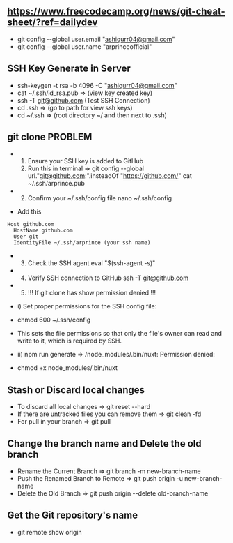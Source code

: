 ## https://www.freecodecamp.org/news/git-cheat-sheet/?ref=dailydev

- git config --global user.email "ashiqurr04@gmail.com"
- git config --global user.name "arprinceofficial"

## SSH Key Generate in Server
- ssh-keygen -t rsa -b 4096 -C "ashiqurr04@gmail.com"
- cat ~/.ssh/id_rsa.pub  => (view key created key)
- ssh -T git@github.com (Test SSH Connection)
- cd .ssh =>  (go to path for view ssh keys)
- cd ~/.ssh => (root directory ~/ and then next to .ssh)

## git clone PROBLEM
- 1. Ensure your SSH key is added to GitHub
  2. Run this in terminal => git config --global url."git@github.com:".insteadOf "https://github.com/"
cat ~/.ssh/arprince.pub

- 2. Confirm your ~/.ssh/config file
nano ~/.ssh/config

- Add this
```
Host github.com
  HostName github.com
  User git
  IdentityFile ~/.ssh/arprince (your ssh name)
```
- 3. Check the SSH agent
  eval "$(ssh-agent -s)"

- 4. Verify SSH connection to GitHub
ssh -T git@github.com

- 5. !!! If git clone has show permission denied !!!

- i) Set proper permissions for the SSH config file:
- chmod 600 ~/.ssh/config
- This sets the file permissions so that only the file's owner can read and write to it, which is required by SSH.

- ii) npm run generate => /node_modules/.bin/nuxt: Permission denied:
- chmod +x node_modules/.bin/nuxt

## Stash or Discard local changes
- To discard all local changes                     => git reset --hard
- If there are untracked files you can remove them => git clean -fd
- For pull in your branch                          => git pull

## Change the branch name and Delete the old branch
- Rename the Current Branch          => git branch -m new-branch-name
- Push the Renamed Branch to Remote  => git push origin -u new-branch-name
- Delete the Old Branch              => git push origin --delete old-branch-name

## Get the Git repository's name
- git remote show origin
